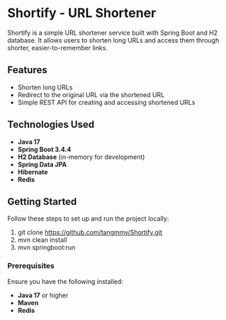 # Shortify - URL Shortener

Shortify is a simple URL shortener service built with Spring Boot and H2 database. It allows users to shorten long URLs and access them through shorter, easier-to-remember links.

## Features

- Shorten long URLs
- Redirect to the original URL via the shortened URL
- Simple REST API for creating and accessing shortened URLs

## Technologies Used

- **Java 17**
- **Spring Boot 3.4.4**
- **H2 Database** (in-memory for development)
- **Spring Data JPA**
- **Hibernate**
- **Redis**

## Getting Started

Follow these steps to set up and run the project locally:
1. git clone https://github.com/tangmmy/Shortify.git
2. mvn clean install
3. mvn springboot:run

### Prerequisites

Ensure you have the following installed:
- **Java 17** or higher
- **Maven**
- **Redis**
